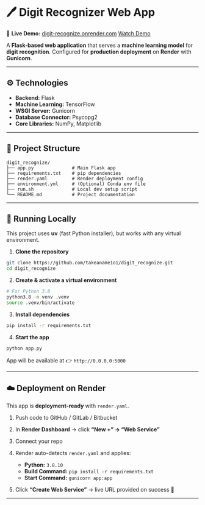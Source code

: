 

# 🖊️ Digit Recognizer Web App

🔗 **Live Demo:** [digit-recognize.onrender.com](https://digit-recognize.onrender.com)
[Watch Demo](demo.mp4)

A **Flask-based web application** that serves a **machine learning model** for **digit recognition**.
Configured for **production deployment** on **Render** with **Gunicorn**.

---

## ⚙️ Technologies

* **Backend:** Flask
* **Machine Learning:** TensorFlow
* **WSGI Server:** Gunicorn
* **Database Connector:** Psycopg2
* **Core Libraries:** NumPy, Matplotlib

---

## 📂 Project Structure

```
digit_recognize/
├── app.py              # Main Flask app
├── requirements.txt    # pip dependencies
├── render.yaml         # Render deployment config
├── environment.yml     # (Optional) Conda env file
├── run.sh              # Local dev setup script
└── README.md           # Project documentation
```

---

## 🚀 Running Locally

This project uses **uv** (fast Python installer), but works with any virtual environment.

1. **Clone the repository**

```bash
git clone https://github.com/takeaname1o1/digit_recognize.git
cd digit_recognize
```

2. **Create & activate a virtual environment**

```bash
# For Python 3.8
python3.8 -m venv .venv
source .venv/bin/activate
```

3. **Install dependencies**

```bash
pip install -r requirements.txt
```

4. **Start the app**

```bash
python app.py
```

App will be available at 👉 `http://0.0.0.0:5000`

---

## ☁️ Deployment on Render

This app is **deployment-ready** with `render.yaml`.

1. Push code to GitHub / GitLab / Bitbucket
2. In **Render Dashboard** → click **“New +” → “Web Service”**
3. Connect your repo
4. Render auto-detects `render.yaml` and applies:

   * **Python:** `3.8.10`
   * **Build Command:** `pip install -r requirements.txt`
   * **Start Command:** `gunicorn app:app`
5. Click **“Create Web Service”** → live URL provided on success 🚀

---
